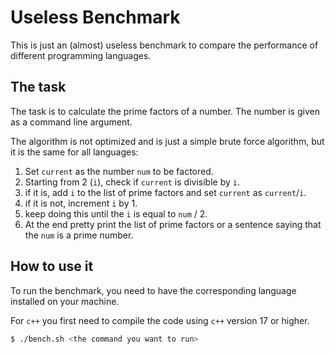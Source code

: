 # Useless Benchmark

This is just an (almost) useless benchmark to compare the performance of different programming languages.

## The task

The task is to calculate the prime factors of a number. The number is given as a command line argument.

The algorithm is not optimized and is just a simple brute force algorithm, but it is the same for all languages:

1. Set `current` as the number `num` to be factored.
2. Starting from 2 (`i`), check if `current` is divisible by `i`.
3. if it is, add `i` to the list of prime factors and set `current` as `current`/`i`.
4. if it is not, increment `i` by 1.
5. keep doing this until the `i` is equal to `num` / 2.
6. At the end pretty print the list of prime factors or a sentence saying that the `num` is a prime number.



## How to use it

To run the benchmark, you need to have the corresponding language installed on your machine.

For `c++` you first need to compile the code using `c++` version 17 or higher.

```bash
$ ./bench.sh <the command you want to run>
``` 

